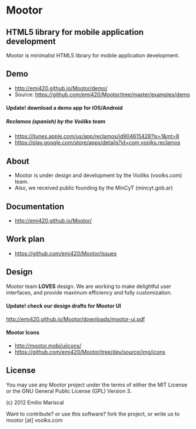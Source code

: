 # Mootor

## HTML5 library for mobile application development

Mootor is minimalist HTML5 library for mobile application development.

## Demo

* http://emi420.github.io/Mootor/demo/
* Source: https://github.com/emi420/Mootor/tree/master/examples/demo

#### Update! download a demo app for iOS/Android

##### Reclamos (spanish) by the Voölks team 

* https://itunes.apple.com/us/app/reclamos/id904615428?ls=1&mt=8
* https://play.google.com/store/apps/details?id=com.voolks.reclamos

## About

* Mootor is under design and development by the Voölks (voolks.com) team.
* Also, we received public founding by the MinCyT (mincyt.gob.ar)

## Documentation

* http://emi420.github.io/Mootor/

## Work plan

* https://github.com/emi420/Mootor/issues

## Design

Mootor team **LOVES** design. We are working to make delightful user interfaces, and provide maximum efficiency and fully customization.

#### Update! check our design drafts for Mootor UI

http://emi420.github.io/Mootor/downloads/mootor-ui.pdf

#### Mootor Icons

* http://mootor.mobi/uiicons/
* https://github.com/emi420/Mootor/tree/dev/source/img/icons

## License

You may use any Mootor project under the terms of either the MIT License or the GNU General Public License (GPL) Version 3.

(c) 2012 Emilio Mariscal

Want to contribute? or use this software? fork the project, or write us to mootor [at] voolks.com